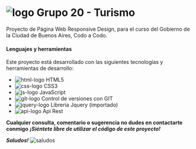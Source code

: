 # ![logo](https://https://img.icons8.com/ios/344/airplane-take-off.png) Grupo 20 - Turismo
Proyecto de Página Web Responsive Design, para el curso del Gobierno de la Ciudad de Buenos Aires, Codo a Codo.

#### Lenguajes y herramientas

Este proyecto está desarrollado con las siguientes tecnologías y herramientas de desarrollo:
- ![html-logo](https://img.icons8.com/color/25/000000/html-5--v1.png) HTML5
- ![css-logo](https://img.icons8.com/color/25/000000/css3.png) CSS3
- ![js-logo](https://img.icons8.com/color/25/000000/javascript--v1.png) JavaScript
- ![git-logo](https://img.icons8.com/color/25/000000/git.png) Control de versiones con GIT
- ![jquery-logo](https://img.icons8.com/ios-filled/344/jquery.png) Libreria Jquery (importado)
- ![api-logo](https://img.icons8.com/ios-glyphs/344/api-settings.png) Api Rest


**Cualquier consulta, comentario o sugerencia no dudes en contactarte conmigo**
**_¡Siéntete libre de utilizar el código de este proyecto!_**

**_Saludos!_** 
![saludos](https://img.icons8.com/ios/344/star-trek-gesture.png)


